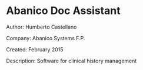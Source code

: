 # Abanico Doc Assistant

Author: Humberto Castellano

Company: Abanico Systems F.P.

Created: February 2015

Description: Software for clinical history management

